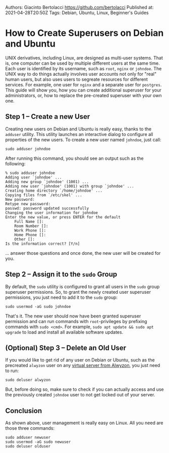 Authors: Giacinto Bertolacci <https://github.com/bertolacci>
Published at: 2021-04-28T20:50Z
Tags: Debian, Ubuntu, Linux, Beginner's Guides


# How to Create Superusers on Debian and Ubuntu

UNIX derivatives, including Linux, are designed as multi-user systems. That is, one computer can be used by multiple different users at the same time. Each user is identified by its username, such as `root`, `nginx` or `johndoe`. The UNIX way to do things actually involves user accounts not only for "real" human users, but also uses users to segreate resources for different services. For example, one user for `nginx` and a separate user for `postgres`. This guide will show you, how you can create additional superuser for your administrators, or, how to replace the pre-created superuser with your own one.


## Step 1 – Create a new User

Creating new users on Debian and Ubuntu is really easy, thanks to the `adduser` utility. This utility launches an interactive dialog to configure all properties of the new users. To create a new user named `johndoe`, just call:

```
sudo adduser johndoe
```

After running this command, you should see an output such as the following:

```
% sudo adduser johndoe 
Adding user `johndoe' ...
Adding new group `johndoe' (1001) ...
Adding new user `johndoe' (1001) with group `johndoe' ...
Creating home directory `/home/johndoe' ...
Copying files from `/etc/skel' ...
New password: 
Retype new password: 
passwd: password updated successfully
Changing the user information for johndoe
Enter the new value, or press ENTER for the default
	Full Name []: 
	Room Number []: 
	Work Phone []: 
	Home Phone []: 
	Other []: 
Is the information correct? [Y/n] 
```

... answer those questions and once done, the new user will be created for you.

## Step 2 – Assign it to the `sudo` Group

By default, the `sudo` utility is configured to grant all users in the `sudo` group superuser permissions. So, to grant the newly created user superuser permissions, you just need to add it to the `sudo` group:

```
sudo usermod -aG sudo johndoe
```

That's it. The new user should now have been granted superuser permission and can run commands with `root`-privileges by prefixing commands with `sudo <cmd>`. For example, `sudo apt update && sudo apt upgrade` to load and install all available software updates.

## (Optional) Step 3 – Delete an Old User

If you would like to get rid of any user on Debian or Ubuntu, such as the precreated `alwyzon` user on any [virtual server from Alwyzon](https://www.alwyzon.com/), you just need to run:

```
sudo deluser alwyzon
```

But, before doing so, make sure to check if you can actually access and use the previously created `johndoe` user to not get locked out of your server. 


## Conclusion

As shown above, user management is really easy on Linux. All you need are those three commands:

```
sudo adduser newuser
sudo usermod -aG sudo newuser
sudo deluser olduser
```
